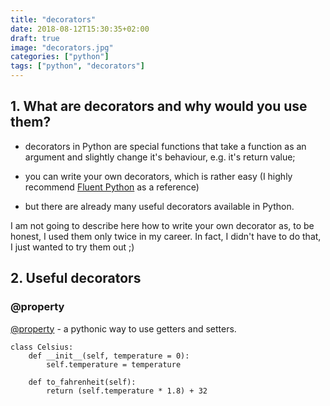 ```yaml
---
title: "decorators"
date: 2018-08-12T15:30:35+02:00
draft: true
image: "decorators.jpg"
categories: ["python"]
tags: ["python", "decorators"]
---
```


## 1. What are decorators and why would you use them?

* decorators in Python are special functions that take a function as an argument and slightly change it's behaviour, e.g. it's return value;

* you can write your own decorators, which is rather easy (I highly recommend [Fluent Python](http://shop.oreilly.com/product/0636920032519.do) as a reference)

* but there are already many useful decorators available in Python.

I am not going to describe here how to write your own decorator as, to be honest, I used them only twice in my career. In fact, I didn't have to do that, I just wanted to try them out ;)

## 2. Useful decorators

### @property

[@property](https://www.programiz.com/python-programming/property) - a pythonic way to use getters and setters.

```
class Celsius:
    def __init__(self, temperature = 0):
        self.temperature = temperature

    def to_fahrenheit(self):
        return (self.temperature * 1.8) + 32
```
